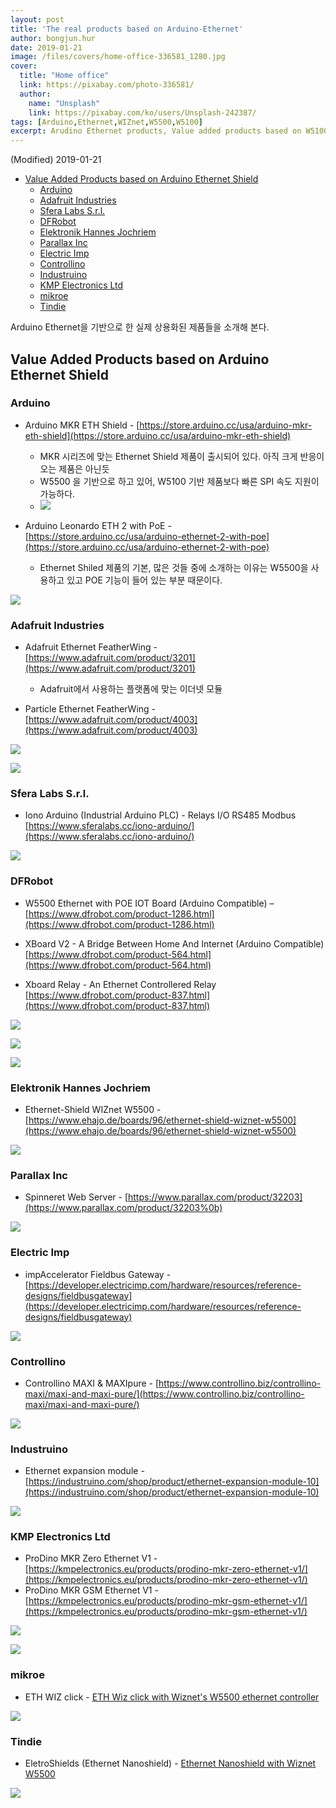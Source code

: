 ```yaml
---
layout: post
title: 'The real products based on Arduino-Ethernet'
author: bongjun.hur
date: 2019-01-21
image: /files/covers/home-office-336581_1280.jpg
cover:
  title: "Home office"
  link: https://pixabay.com/photo-336581/
  author:
    name: "Unsplash"
    link: https://pixabay.com/ko/users/Unsplash-242387/
tags: [Arduino,Ethernet,WIZnet,W5500,W5100]
excerpt: Arudino Ethernet products, Value added products based on W5100, W5500
---
```


(Modified) 2019-01-21
<!-- TOC -->

- [Value Added Products based on Arduino Ethernet Shield](#value-added-products-based-on-arduino-ethernet-shield)
    - [Arduino](#arduino)
    - [Adafruit Industries](#adafruit-industries)
    - [Sfera Labs S.r.l.](#sfera-labs-srl)
    - [DFRobot](#dfrobot)
    - [Elektronik Hannes Jochriem](#elektronik-hannes-jochriem)
    - [Parallax Inc](#parallax-inc)
    - [Electric Imp](#electric-imp)
    - [Controllino](#controllino)
    - [Industruino](#industruino)
    - [KMP Electronics Ltd](#kmp-electronics-ltd)
    - [mikroe](#mikroe)
    - [Tindie](#tindie)

<!-- /TOC -->

Arduino Ethernet을 기반으로 한 실제 상용화된 제품들을 소개해 본다.

## Value Added Products based on Arduino Ethernet Shield

### Arduino
*   Arduino MKR ETH Shield - [https://store.arduino.cc/usa/arduino-mkr-eth-shield](https://store.arduino.cc/usa/arduino-mkr-eth-shield)
    - MKR 시리즈에 맞는 Ethernet Shield 제품이 출시되어 있다. 아직 크게 반응이 오는 제품은 아닌듯
    - W5500 을 기반으로 하고 있어, W5100 기반 제품보다 빠른 SPI 속도 지원이 가능하다.
    - ![](https://66.media.tumblr.com/cb0c774c3ad00137132e32a0b09558a3/tumblr_inline_plpy4ceGgo1vss9ba_540.png)

*   Arduino Leonardo ETH 2 with PoE - [https://store.arduino.cc/usa/arduino-ethernet-2-with-poe](https://store.arduino.cc/usa/arduino-ethernet-2-with-poe)
    - Ethernet Shiled 제품의 기본, 많은 것들 중에 소개하는 이유는 W5500을 사용하고 있고 POE 기능이 들어 있는 부분 때문이다.

![](https://66.media.tumblr.com/1760688b044765cb44c5b3a54d347adf/tumblr_inline_plpy4uod3M1vss9ba_540.png)

### Adafruit Industries

*   Adafruit Ethernet FeatherWing - [https://www.adafruit.com/product/3201](https://www.adafruit.com/product/3201)
    - Adafruit에서 사용하는 플랫폼에 맞는 이더넷 모듈

*   Particle Ethernet FeatherWing - [https://www.adafruit.com/product/4003](https://www.adafruit.com/product/4003)

![](https://66.media.tumblr.com/fac22ca2003992d7ff6f9383c1ceb64f/tumblr_inline_plpy62nt2I1vss9ba_540.png)

![](https://66.media.tumblr.com/bd529f7fd5c34c2814f842561c71958b/tumblr_inline_plpy6hgHOq1vss9ba_540.png)

### Sfera Labs S.r.l.
*   Iono Arduino (Industrial Arduino PLC) - Relays I/O RS485 Modbus [https://www.sferalabs.cc/iono-arduino/](https://www.sferalabs.cc/iono-arduino/)

![](https://66.media.tumblr.com/a97ac4d49eee20fc091c40aa203a2167/tumblr_inline_plpy7fdbMa1vss9ba_540.png)

### DFRobot
*   W5500 Ethernet with POE IOT Board (Arduino Compatible) – [https://www.dfrobot.com/product-1286.html](https://www.dfrobot.com/product-1286.html)

*   XBoard V2 - A Bridge Between Home And Internet (Arduino Compatible) [https://www.dfrobot.com/product-564.html](https://www.dfrobot.com/product-564.html)

*   Xboard Relay - An Ethernet Controllered Relay [https://www.dfrobot.com/product-837.html](https://www.dfrobot.com/product-837.html)

![](https://66.media.tumblr.com/38282b5a893f1acb22ad5fb20b897009/tumblr_inline_plpy81GL0L1vss9ba_540.png)

![](https://66.media.tumblr.com/d307c3be3dd24e92b9b52e5c2772a302/tumblr_inline_plpy8a5C4G1vss9ba_540.png)

![](https://66.media.tumblr.com/ed49ca2ec666a71fb5da3ac492389061/tumblr_inline_plpy8zAmRA1vss9ba_540.png)

### Elektronik Hannes Jochriem
*   Ethernet-Shield WIZnet W5500 - [https://www.ehajo.de/boards/96/ethernet-shield-wiznet-w5500](https://www.ehajo.de/boards/96/ethernet-shield-wiznet-w5500)

![](https://66.media.tumblr.com/dae1c64ed785175bb47e1466e3f28a37/tumblr_inline_plpy9dfDzt1vss9ba_540.png)

### Parallax Inc
*   Spinneret Web Server - [https://www.parallax.com/product/32203](https://www.parallax.com/product/32203%0b)

![](https://66.media.tumblr.com/a17e43361333dcb1c47cd5164f854595/tumblr_inline_plpy9ux8Zo1vss9ba_540.png)

### Electric Imp
*   impAccelerator Fieldbus Gateway - [https://developer.electricimp.com/hardware/resources/reference-designs/fieldbusgateway](https://developer.electricimp.com/hardware/resources/reference-designs/fieldbusgateway)

![](https://66.media.tumblr.com/182e051f811c1dd9cd6003976ab42eef/tumblr_inline_plpyabix6X1vss9ba_540.png)

### Controllino
*   Controllino MAXI &amp; MAXIpure - [https://www.controllino.biz/controllino-maxi/maxi-and-maxi-pure/](https://www.controllino.biz/controllino-maxi/maxi-and-maxi-pure/)

![](https://66.media.tumblr.com/958a47695b03167172207e44b155907b/tumblr_inline_plpyb3wBc31vss9ba_540.png)

### Industruino
*   Ethernet expansion module - [https://industruino.com/shop/product/ethernet-expansion-module-10](https://industruino.com/shop/product/ethernet-expansion-module-10)

![](https://66.media.tumblr.com/87cb725d7a7b1f7e81c2df340400467b/tumblr_inline_plpybhMVXC1vss9ba_540.png)

### KMP Electronics Ltd
*   ProDino MKR Zero Ethernet V1 - [https://kmpelectronics.eu/products/prodino-mkr-zero-ethernet-v1/](https://kmpelectronics.eu/products/prodino-mkr-zero-ethernet-v1/)
*   ProDino MKR GSM Ethernet V1 - [https://kmpelectronics.eu/products/prodino-mkr-gsm-ethernet-v1/](https://kmpelectronics.eu/products/prodino-mkr-gsm-ethernet-v1/)

![](https://66.media.tumblr.com/2280af0cf068bb4b94a8011b4ae132fc/tumblr_inline_plpybsGflQ1vss9ba_540.png)

![](https://66.media.tumblr.com/90fc8503a4abbb5f0c25070942b8ad89/tumblr_inline_plpyc4RXaA1vss9ba_540.png)

### mikroe
*   ETH WIZ click - [ETH Wiz click with Wiznet's W5500 ethernet controller](https://www.mikroe.com/eth-wiz-click)

![](https://66.media.tumblr.com/5ca569223b93b7acb0faa5af07a32a23/tumblr_inline_plpycdwyPI1vss9ba_540.png)

### Tindie
*   EletroShields (Ethernet Nanoshield) - [Ethernet Nanoshield with Wiznet W5500](https://www.tindie.com/products/EletroShields/ethernet-nanoshield-wiznet-w5500/)

![](https://66.media.tumblr.com/a0fc84b716bd7b08f4b95661eccd0e5b/tumblr_inline_plpycoeu0U1vss9ba_540.png)
